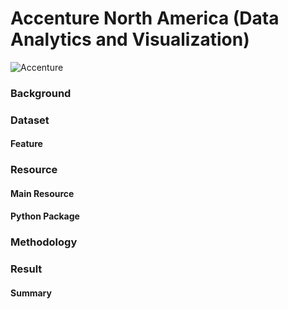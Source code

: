 # Accenture North America (Data Analytics and Visualization)
![Accenture](https://asset-2.tstatic.net/tribunnews/foto/bank/images/ilustrasi-accenture-logo-accenture.jpg)

### Background

### Dataset

#### Feature

### Resource
#### Main Resource

#### Python Package

### Methodology

### Result

#### Summary
